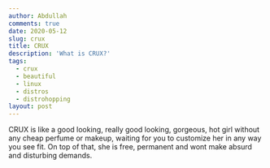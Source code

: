 ```yaml
---
author: Abdullah
comments: true
date: 2020-05-12
slug: crux
title: CRUX
description: 'What is CRUX?'
tags:
  - crux
  - beautiful
  - linux
  - distros
  - distrohopping
layout: post
---
```


CRUX is like a good looking, really good looking, gorgeous, hot girl without any cheap perfume or makeup, waiting for you to customize her in any way you see fit. On top of that, she is free, permanent and wont make absurd and disturbing demands.

